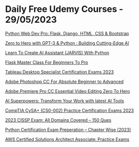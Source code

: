 # Daily Free Udemy Courses - 29/05/2023

[Python Web Dev Pro: Flask, Django, HTML, CSS & Bootstrap](https://www.udemy.com/course/python-web-dev-pro-flask-django-html-css-bootstrap/?couponCode=MAYFREE)
[Zero to Hero with GPT-3 & Python : Building Cutting-Edge AI](https://www.udemy.com/course/zero-to-hero-with-gpt-3-python-building-cutting-edge-ai/?couponCode=MAYFREE)
[Learn To Create AI Assistant (JARVIS) With Python](https://www.udemy.com/course/learn-to-create-ai-assistant-jarvis-with-python/?couponCode=MAYFREE23)
[Flask Master Class For Beginners To Pro](https://www.udemy.com/course/flask-master-class-for-beginners-to-pro/?couponCode=MAYFREE)
[Tableau Desktop Specialist Certification Exams 2023](https://www.udemy.com/course/tableau-desktop-specialist-certification-exams-2023/?couponCode=2566A2D2148C674F0B3B)
[Adobe Photoshop CC For Absolute Beginner to Advanced](https://www.udemy.com/course/adobe-photoshop-cc-for-absolute-beginner-to-advanced/?couponCode=CA7C83812BD773FBDC19)
[Adobe Premiere Pro CC Essential Video Editing Zero To Hero](https://www.udemy.com/course/adobe-premiere-pro-cc-essential-video-editing-zero-to-hero/?couponCode=B341D36DC507E2EC55C0)
[AI Superpowers: Transform Your Work with latest AI Tools](https://www.udemy.com/course/ai-superpowers-transform-your-work-with-latest-ai-tools/?couponCode=MAYFREE)
[CompTIA CySA+ (CS0-002) Practice Certification Exams 2023](https://www.udemy.com/course/comptia-cysa-cs0-002-practice-certification-exams/?couponCode=464440A6475E6680B7A5)
[2023 CISSP Exam: All Domains Covered – 150 Ques](https://www.udemy.com/course/cissp-exam-covering-all-domains-150-ques-2023-7/?couponCode=051234754649)
[Python Certification Exam Preperation – Chapter Wise (2023)](https://www.udemy.com/course/python-certification-exam-preperation-chapter-wise-2023/?couponCode=YOU-CAN-DO-IT)
[AWS Certified Solutions Architect Associate: Practice Exams](https://www.udemy.com/course/practice-exams-aws-certified-solutions-architect-associate-j/?couponCode=055785518739)
